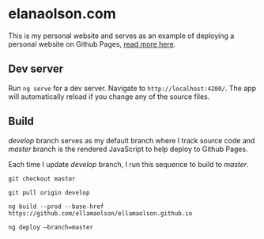 # elanaolson.com

This is my personal website and serves as an example of deploying a personal website on Github Pages, [read more here](https://medium.com/@elanaolson/deploying-a-personal-website-to-github-pages-da2af6167f8b).

## Dev server

Run `ng serve` for a dev server. Navigate to `http://localhost:4200/`. The app will automatically reload if you change any of the source files.

## Build

_develop_ branch serves as my default branch where I track source code and _master_ branch is the rendered JavaScript to help deploy to Github Pages.

Each time I update _develop_ branch, I run this sequence to build to _master_.

`git checkout master`

`git pull origin develop`

`ng build --prod --base-href https://github.com/ellamaolson/ellamaolson.github.io`

`ng deploy —branch=master`
